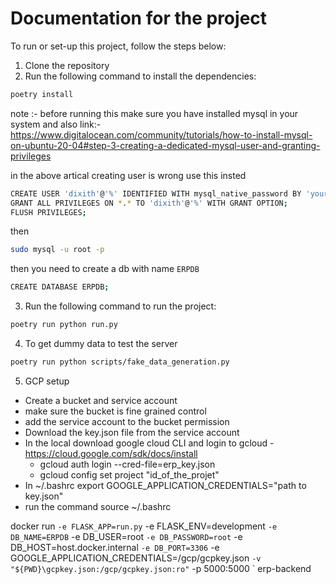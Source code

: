 # Documentation for the project

To run or set-up this project, follow the steps below:

1. Clone the repository
2. Run the following command to install the dependencies:
```bash
poetry install
```

note :- before running this 
make sure you have installed mysql in your system and also
link:- https://www.digitalocean.com/community/tutorials/how-to-install-mysql-on-ubuntu-20-04#step-3-creating-a-dedicated-mysql-user-and-granting-privileges

in the above artical creating user is wrong use this insted
```bash
CREATE USER 'dixith'@'%' IDENTIFIED WITH mysql_native_password BY 'your_password_here';
GRANT ALL PRIVILEGES ON *.* TO 'dixith'@'%' WITH GRANT OPTION;
FLUSH PRIVILEGES;
```
then
```bash
sudo mysql -u root -p
```

then you need to create a db with name ` ERPDB `
```bash
CREATE DATABASE ERPDB;
```

3. Run the following command to run the project:
```bash
poetry run python run.py
```

4. To get dummy data to test the server
```bash
poetry run python scripts/fake_data_generation.py
```

5. GCP setup
- Create a bucket and service account
- make sure the bucket is fine grained control
- add the service account to the bucket permission
- Download the key.json file from the service account
- In the local download google cloud CLI and login to gcloud
    -https://cloud.google.com/sdk/docs/install
    - gcloud auth login --cred-file=erp_key.json
    - gcloud config set project "id_of_the_projet"
- In ~/.bashrc export GOOGLE_APPLICATION_CREDENTIALS="path to key.json"
- run the command source ~/.bashrc




docker run `
  -e FLASK_APP=run.py `
  -e FLASK_ENV=development `
  -e DB_NAME=ERPDB `
  -e DB_USER=root `
  -e DB_PASSWORD=root `
  -e DB_HOST=host.docker.internal `
  -e DB_PORT=3306 `
  -e GOOGLE_APPLICATION_CREDENTIALS=/gcp/gcpkey.json `
  -v "${PWD}\gcpkey.json:/gcp/gcpkey.json:ro" `
  -p 5000:5000 `
  erp-backend